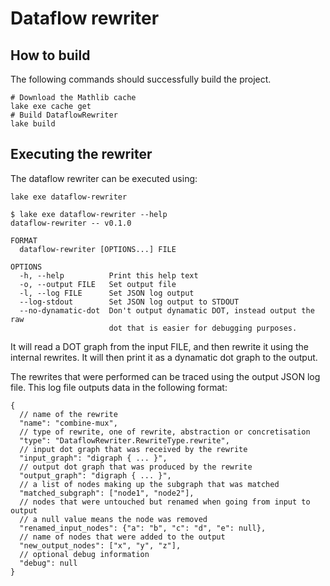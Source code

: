 # Dataflow rewriter

## How to build

The following commands should successfully build the project.

```shell
# Download the Mathlib cache
lake exe cache get
# Build DataflowRewriter
lake build
```

## Executing the rewriter

The dataflow rewriter can be executed using:

```shell
lake exe dataflow-rewriter
```

```text
$ lake exe dataflow-rewriter --help
dataflow-rewriter -- v0.1.0

FORMAT
  dataflow-rewriter [OPTIONS...] FILE

OPTIONS
  -h, --help          Print this help text
  -o, --output FILE   Set output file
  -l, --log FILE      Set JSON log output
  --log-stdout        Set JSON log output to STDOUT
  --no-dynamatic-dot  Don't output dynamatic DOT, instead output the raw
                      dot that is easier for debugging purposes.
```

It will read a DOT graph from the input FILE, and then rewrite it using the internal rewrites.  It will then print it as
a dynamatic dot graph to the output.

The rewrites that were performed can be traced using the output JSON log file.  This log file outputs data in the
following format:

```json5
{
  // name of the rewrite
  "name": "combine-mux",
  // type of rewrite, one of rewrite, abstraction or concretisation
  "type": "DataflowRewriter.RewriteType.rewrite",
  // input dot graph that was received by the rewrite
  "input_graph": "digraph { ... }",
  // output dot graph that was produced by the rewrite
  "output_graph": "digraph { ... }",
  // a list of nodes making up the subgraph that was matched
  "matched_subgraph": ["node1", "node2"],
  // nodes that were untouched but renamed when going from input to output
  // a null value means the node was removed
  "renamed_input_nodes": {"a": "b", "c": "d", "e": null},
  // name of nodes that were added to the output
  "new_output_nodes": ["x", "y", "z"],
  // optional debug information
  "debug": null
}
```
